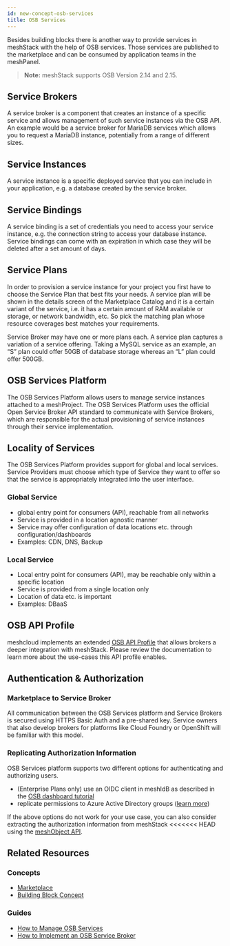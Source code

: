 ```yaml
---
id: new-concept-osb-services
title: OSB Services
---
```


Besides building blocks there is another way to provide services in meshStack with the help of OSB services. Those services are published to the marketplace and can be consumed by application teams in the meshPanel.

> **Note:** meshStack supports OSB Version 2.14 and 2.15.

## Service Brokers

A service broker is a component that creates an instance of a specific service and allows management of such service instances via the OSB API. An example would be a service broker for MariaDB services which allows you to request a MariaDB instance, potentially from a range of different sizes.

## Service Instances

A service instance is a specific deployed service that you can include in your application, e.g. a database created by the service broker.

## Service Bindings

A service binding is a set of credentials you need to access your service instance, e.g. the connection string to access your database instance. Service bindings can come with an expiration in which case they will be deleted after a set amount of days.

## Service Plans

In order to provision a service instance for your project you first have to choose the Service Plan that best fits your needs. A service plan will be shown in the details screen of the Marketplace Catalog and it is a certain variant of the service, i.e. it has a certain amount of RAM available or storage, or network bandwidth, etc. So pick the matching plan whose resource coverages best matches your requirements.

Service Broker may have one or more plans each. A service plan captures a variation of a service offering. Taking a MySQL service as an example, an “S” plan could offer 50GB of database storage whereas an “L” plan could offer 500GB.

## OSB Services Platform

The OSB Services Platform allows users to manage service instances attached to a meshProject. The OSB Services Platform uses the official Open Service Broker API standard to communicate with Service Brokers, which are responsible for the actual provisioning of service instances through their service implementation.

## Locality of Services

The OSB Services Platform provides support for global and local services. Service Providers must choose which type of Service they want to offer so that the service is appropriately integrated into the user interface.

### Global Service

- global entry point for consumers (API), reachable from all networks
- Service is provided in a location agnostic manner
- Service may offer configuration of data locations etc. through configuration/dashboards
- Examples: CDN, DNS, Backup

### Local Service

- Local entry point for consumers (API), may be reachable only within a specific location
- Service is provided from a single location only
- Location of data etc. is important
- Examples: DBaaS

## OSB API Profile

meshcloud implements an extended [OSB API Profile](meshstack.meshmarketplace.profile.md) that allows brokers a deeper integration with meshStack. Please review the documentation to learn more about the use-cases this API profile enables.

## Authentication & Authorization

### Marketplace to Service Broker

All communication between the OSB Services platform and Service Brokers is secured using HTTPS Basic Auth and a pre-shared key. Service owners that also develop brokers for platforms like Cloud Foundry or OpenShift will be familiar with this model.

### Replicating Authorization Information

OSB Services platform supports two different options for authenticating and authorizing users.

- (Enterprise Plans only) use an OIDC client in meshIdB as described in the [OSB dashboard tutorial](meshstack.OSB.dashboard-tutorial.md)
- replicate permissions to Azure Active Directory groups ([learn more](#aad-permission-replication))

If the above options do not work for your use case, you can also consider extracting the authorization information from meshStack
<<<<<<< HEAD
using the [meshObject API](pathname:///api/).

## Related Resources

### Concepts

- [Marketplace](new-concept-marketplace.md)
- [Building Block Concept](new-concept-buildingblock.md)

### Guides

- [How to Manage OSB Services](new-guide-how-to-manage-osb.md)
- [How to Implement an OSB Service Broker](new-guide-how-to-implement-osb.md)
